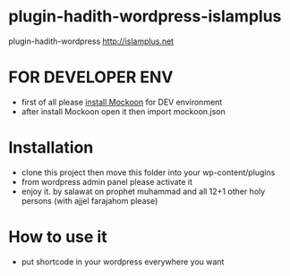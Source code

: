 # plugin-hadith-wordpress-islamplus

plugin-hadith-wordpress http://islamplus.net

# FOR DEVELOPER ENV

- first of all please [install Mockoon](https://mockoon.com/#download) for DEV environment
- after install Mockoon open it then import mockoon.json

# Installation

- clone this project then move this folder into your wp-content/plugins
- from wordpress admin panel please activate it
- enjoy it. by salawat on prophet muhammad and all 12+1 other holy persons (with ajjel farajahom please)

# How to use it

- put shortcode in your wordpress everywhere you want
